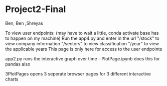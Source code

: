 # Project2-Final

Ben, Ben ,Shreyas

To view user endpoints: (may have to wait a little, conda activate base has to happen on my machine)
Run the app4.py and enter in the url
"/stock" to view company information
"/sectors" to view classification
"/year" to view the applicable years
This page is only here for access to the user endpoints

app2.py runs the interactive graph over time - PlotPage.ipynb does this for pandas also

3PlotPages opens 3 seperate browser pages for 3 different interactive charts
